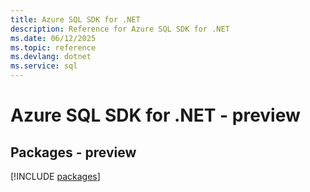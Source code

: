 ```yaml
---
title: Azure SQL SDK for .NET
description: Reference for Azure SQL SDK for .NET
ms.date: 06/12/2025
ms.topic: reference
ms.devlang: dotnet
ms.service: sql
---
```

# Azure SQL SDK for .NET - preview
## Packages - preview
[!INCLUDE [packages](sql-index.md)]